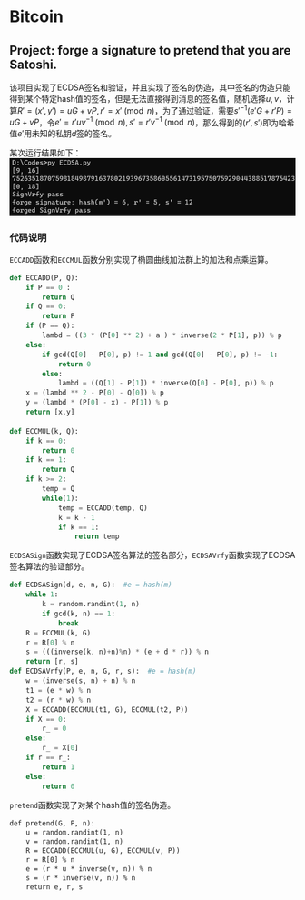 # Bitcoin

## Project: forge a signature to pretend that you are Satoshi.

该项目实现了ECDSA签名和验证，并且实现了签名的伪造，其中签名的伪造只能得到某个特定hash值的签名，但是无法直接得到消息的签名值，随机选择$u,v$，计算$R'=(x',y')=uG+vP, r' = x' \pmod{n}$，为了通过验证，需要$s'^{-1}(e'G+r'P) = uG + vP$，令$e'=r'uv^{-1}\pmod{n},s'=r'v^{-1}\pmod{n}$，那么得到的$(r',s')$即为哈希值$e'$用未知的私钥$d$签的签名。

某次运行结果如下：
![pic](ECDSA.png)

### 代码说明

`ECCADD`函数和`ECCMUL`函数分别实现了椭圆曲线加法群上的加法和点乘运算。

```python
def ECCADD(P, Q):
    if P == 0 :
        return Q
    if Q == 0:
        return P
    if (P == Q):
        lambd = ((3 * (P[0] ** 2) + a ) * inverse(2 * P[1], p)) % p
    else:
        if gcd(Q[0] - P[0], p) != 1 and gcd(Q[0] - P[0], p) != -1:
            return 0
        else:
            lambd = ((Q[1] - P[1]) * inverse(Q[0] - P[0], p)) % p
    x = (lambd ** 2 - P[0] - Q[0]) % p
    y = (lambd * (P[0] - x) - P[1]) % p
    return [x,y]

def ECCMUL(k, Q):
    if k == 0:
        return 0
    if k == 1:
        return Q
    if k >= 2:
        temp = Q
        while(1):
            temp = ECCADD(temp, Q)
            k = k - 1
            if k == 1:
                return temp
```

`ECDSASign`函数实现了ECDSA签名算法的签名部分，`ECDSAVrfy`函数实现了ECDSA签名算法的验证部分。

```python
def ECDSASign(d, e, n, G):  #e = hash(m)
    while 1:
        k = random.randint(1, n)
        if gcd(k, n) == 1:
            break
    R = ECCMUL(k, G)
    r = R[0] % n
    s = (((inverse(k, n)+n)%n) * (e + d * r)) % n
    return [r, s]
def ECDSAVrfy(P, e, n, G, r, s):  #e = hash(m)
    w = (inverse(s, n) + n) % n
    t1 = (e * w) % n
    t2 = (r * w) % n
    X = ECCADD(ECCMUL(t1, G), ECCMUL(t2, P))
    if X == 0:
        r_ = 0
    else:
        r_ = X[0]
    if r == r_:
        return 1
    else:
        return 0
```

`pretend`函数实现了对某个hash值的签名伪造。

```
def pretend(G, P, n):
    u = random.randint(1, n)
    v = random.randint(1, n)
    R = ECCADD(ECCMUL(u, G), ECCMUL(v, P))
    r = R[0] % n
    e = (r * u * inverse(v, n)) % n
    s = (r * inverse(v, n)) % n
    return e, r, s
```
